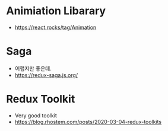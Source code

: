 # Animiation Libarary

- https://react.rocks/tag/Animation

# Saga

- 어렵지만 좋은데.
- https://redux-saga.js.org/

# Redux Toolkit

- Very good toolkit
- https://blog.rhostem.com/posts/2020-03-04-redux-toolkits
